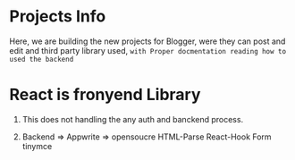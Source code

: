 # Projects Info
Here, we are building the new projects for Blogger, were they can post and edit and third party library used, 
`with Proper docmentation reading how to used the backend`

# React is fronyend Library
 1. This does not handling the any auth and banckend process.
 
1. Backend  => Appwrite => opensoucre
HTML-Parse
React-Hook Form
tinymce
